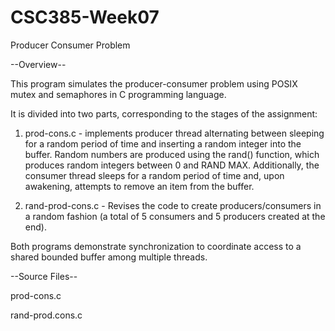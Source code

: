 # CSC385-Week07
Producer Consumer Problem

--Overview--

This program simulates the producer-consumer problem using POSIX mutex and semaphores in C
programming language. 

It is divided into two parts, corresponding to the stages of the assignment:
  1. prod-cons.c - implements producer thread alternating between sleeping for a random period of
     time and inserting a random integer into the buffer. Random numbers are produced using the
     rand() function, which produces random integers between 0 and RAND MAX. Additionally, the
     consumer thread sleeps for a random period of time and, upon awakening, attempts to remove
     an item from the buffer.

  2. rand-prod-cons.c - Revises the code to create producers/consumers in a random fashion (a
     total of 5 consumers and 5 producers created at the end).

Both programs demonstrate synchronization to coordinate access to a shared bounded buffer among
multiple threads.

--Source Files--

prod-cons.c

rand-prod.cons.c
